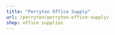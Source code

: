 ```yaml
---
title: "Perryton Office Supply"
url: /perryton/perryton-office-supply/
shop: office supplies
---
```

